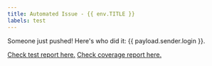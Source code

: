 ```yaml
---
title: Automated Issue - {{ env.TITLE }}
labels: test
---
```


Someone just pushed! Here's who did it: {{ payload.sender.login }}.

[Check test report here.](https://creativehub2000.github.io/Mono1/nodeapp/index.html)
[Check coverage report here.](https://creativehub2000.github.io/Mono1/nodeapp/coverage/lcov-report/index.html)
